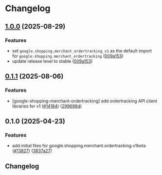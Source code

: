 # Changelog

## [1.0.0](https://github.com/googleapis/google-cloud-python/compare/google-shopping-merchant-ordertracking-v0.1.1...google-shopping-merchant-ordertracking-v1.0.0) (2025-08-29)


### Features

* set `google.shopping.merchant_ordertracking_v1` as the default import for `google.shopping.merchant_ordertracking` ([009a153](https://github.com/googleapis/google-cloud-python/commit/009a1532f5e30a9d34c2eca4f8b602a1f44f4938))
* update release level to stable ([009a153](https://github.com/googleapis/google-cloud-python/commit/009a1532f5e30a9d34c2eca4f8b602a1f44f4938))

## [0.1.1](https://github.com/googleapis/google-cloud-python/compare/google-shopping-merchant-ordertracking-v0.1.0...google-shopping-merchant-ordertracking-v0.1.1) (2025-08-06)


### Features

* [google-shopping-merchant-ordertracking] add ordertracking API client libraries for v1 ([#14184](https://github.com/googleapis/google-cloud-python/issues/14184)) ([299698d](https://github.com/googleapis/google-cloud-python/commit/299698dad6cbc7b278c13361ec991ac071ac5451))

## 0.1.0 (2025-04-23)


### Features

* add initial files for google.shopping.merchant.ordertracking.v1beta ([#13827](https://github.com/googleapis/google-cloud-python/issues/13827)) ([3837a27](https://github.com/googleapis/google-cloud-python/commit/3837a27c9bb1981fd7c2d8268d0bf16abf6e5b5d))

## Changelog
